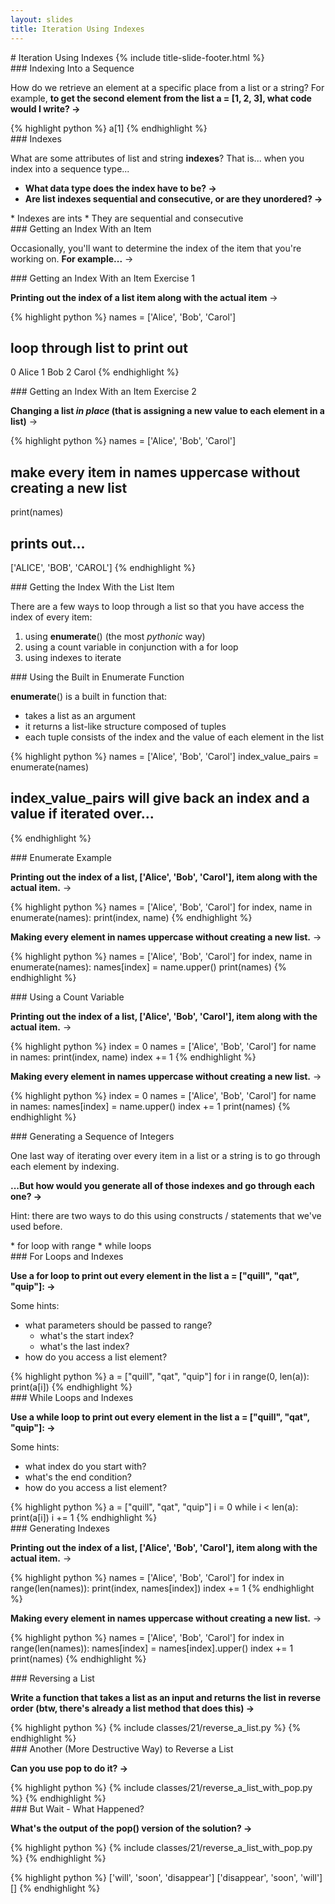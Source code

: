 ```yaml
---
layout: slides
title: Iteration Using Indexes 
---
```

<section markdown="block" class="title-slide">
# Iteration Using Indexes
{% include title-slide-footer.html %}
</section>


<section markdown="block">
### Indexing Into a Sequence

How do we retrieve an element at a specific place from a list or a string?  For example, __to get the second element from the list a = [1, 2, 3], what code would I write? &rarr;__

<div class="incremental" markdown="block">
{% highlight python %}
a[1]
{% endhighlight %}
</div>
</section>

<section markdown="block">
### Indexes

What are some attributes of list and string __indexes__? That is... when you index into a sequence type... 

* __What data type does the index have to be? &rarr;__
* __Are list indexes sequential and consecutive, or are they unordered? &rarr;__

<div class="incremental" markdown="block">
* Indexes are ints
* They are sequential and consecutive
</div>
</section>

<section markdown="block">
### Getting an Index With an Item

Occasionally, you'll want to determine the index of the item that you're working on.  __For example...__ &rarr;
</section>

<section markdown="block">
### Getting an Index With an Item Exercise 1

__Printing out the index of a list item along with the actual item__ &rarr;

{% highlight python %}
names = ['Alice', 'Bob', 'Carol']
# loop through list to print out
0 Alice
1 Bob
2 Carol
{% endhighlight %}
</section>

<section markdown="block">
### Getting an Index With an Item Exercise 2

__Changing a list _in place_ (that is assigning a new value to each element in a list)__ &rarr;

{% highlight python %}
names = ['Alice', 'Bob', 'Carol']
# make every item in names uppercase without creating a new list
print(names)
# prints out...
['ALICE', 'BOB', 'CAROL']
{% endhighlight %}

</section>

<section markdown="block">
### Getting the Index With the List Item

There are a few ways to loop through a list so that you have access the index of every item:

1. using __enumerate__() (the most _pythonic_ way)
2. using a count variable in conjunction with a for loop
3. using indexes to iterate
</section>

<section markdown="block">
### Using the Built in Enumerate Function

__enumerate__() is a built in function that: 

* takes a list as an argument
* it returns a list-like structure composed of tuples
* each tuple consists of the index and the value of each element in the list

{% highlight python %}
names = ['Alice', 'Bob', 'Carol']
index_value_pairs = enumerate(names)
# index_value_pairs will give back an index and a value if iterated over...
{% endhighlight %}


</section>

<section markdown="block">
### Enumerate Example

__Printing out the index of a list, ['Alice', 'Bob', 'Carol'], item along with the actual item.__ &rarr;

<div class="incremental" markdown="block">

{% highlight python %}
names = ['Alice', 'Bob', 'Carol']
for index, name in enumerate(names):
	print(index, name)
{% endhighlight %}

__Making every element in names uppercase without creating a new list.__ &rarr;

{% highlight python %}
names = ['Alice', 'Bob', 'Carol']
for index, name in enumerate(names):
	names[index] = name.upper()
print(names)
{% endhighlight %}
</div>
</section>

<section markdown="block">
### Using a Count Variable

__Printing out the index of a list, ['Alice', 'Bob', 'Carol'], item along with the actual item.__ &rarr;

<div class="incremental" markdown="block">
{% highlight python %}
index = 0
names = ['Alice', 'Bob', 'Carol']
for name in names:
	print(index, name)
	index += 1 
{% endhighlight %}

__Making every element in names uppercase without creating a new list.__ &rarr;

{% highlight python %}
index = 0
names = ['Alice', 'Bob', 'Carol']
for name in names:
	names[index] = name.upper()
	index += 1 
print(names)
{% endhighlight %}
</div>
</section>

<section markdown="block">
### Generating a Sequence of Integers

One last way of iterating over every item in a list or a string is to go through each element by indexing.  

__...But how would you generate all of those indexes and go through each one? &rarr;__  

Hint: there are two ways to do this using constructs / statements that we've used before.

<div class="incremental" markdown="block">
* for loop with range
* while loops
</div>
</section>

<section markdown="block">
### For Loops and Indexes

__Use a for loop to print out every element in the list a = ["quill", "qat", "quip"]: &rarr;__

Some hints:

* what parameters should be passed to range?
	* what's the start index?
	* what's the last index?
* how do you access a list element?

<div class="incremental" markdown="block">
{% highlight python %}
a = ["quill", "qat", "quip"]
for i in range(0, len(a)):
	print(a[i])
{% endhighlight %}
</div>
</section>

<section markdown="block">
### While Loops and Indexes

__Use a while loop to print out every element in the list a = ["quill", "qat", "quip"]: &rarr;__

Some hints:

* what index do you start with?
* what's the end condition?
* how do you access a list element?

<div class="incremental" markdown="block">
{% highlight python %}
a = ["quill", "qat", "quip"]
i = 0
while i < len(a):
	print(a[i])
	i += 1
{% endhighlight %}
</div>
</section>

<section markdown="block">
### Generating Indexes

__Printing out the index of a list, ['Alice', 'Bob', 'Carol'], item along with the actual item.__ &rarr;

<div class="incremental" markdown="block">
{% highlight python %}
names = ['Alice', 'Bob', 'Carol']
for index in range(len(names)):
    print(index, names[index])
    index += 1
{% endhighlight %}

__Making every element in names uppercase without creating a new list.__ &rarr;

{% highlight python %}
names = ['Alice', 'Bob', 'Carol']
for index in range(len(names)):
    names[index] = names[index].upper()
    index += 1
print(names)
{% endhighlight %}
</div>
</section>


<section markdown="block">
### Reversing a List

__Write a function that takes a list as an input and returns the list in reverse order (btw, there's already a list method that does this) &rarr;__

<div class="incremental" markdown="block">
{% highlight python %}
{% include classes/21/reverse_a_list.py %}
{% endhighlight %}
</div>
</section>

<section markdown="block">
### Another (More Destructive Way) to Reverse a List

__Can you use pop to do it? &rarr;__

<div class="incremental" markdown="block">
{% highlight python %}
{% include classes/21/reverse_a_list_with_pop.py %}
{% endhighlight %}
</div>
</section>

<section markdown="block">
### But Wait - What Happened?

__What's the output of the pop() version of the solution? &rarr;__

{% highlight python %}
{% include classes/21/reverse_a_list_with_pop.py %}
{% endhighlight %}

<div class="incremental" markdown="block">
{% highlight python %}
['will', 'soon', 'disappear']
['disappear', 'soon', 'will']
[]
{% endhighlight %}
</div>
</section>
